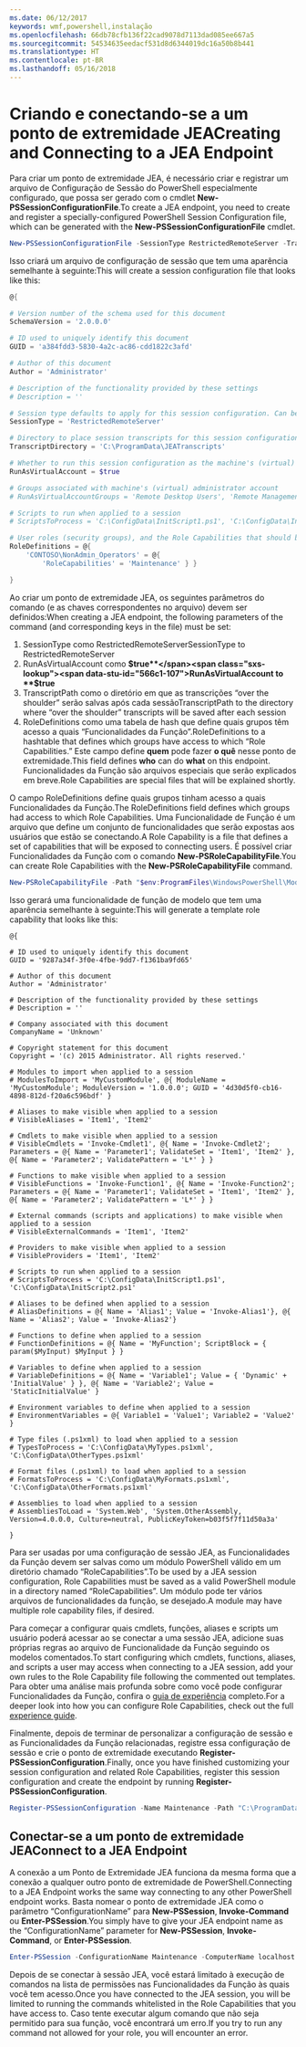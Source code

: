 ```yaml
---
ms.date: 06/12/2017
keywords: wmf,powershell,instalação
ms.openlocfilehash: 66db78cfb136f22cad9078d7113dad085ee667a5
ms.sourcegitcommit: 54534635eedacf531d8d6344019dc16a50b8b441
ms.translationtype: HT
ms.contentlocale: pt-BR
ms.lasthandoff: 05/16/2018
---
```

# <a name="creating-and-connecting-to-a-jea-endpoint"></a><span data-ttu-id="566c1-102">Criando e conectando-se a um ponto de extremidade JEA</span><span class="sxs-lookup"><span data-stu-id="566c1-102">Creating and Connecting to a JEA Endpoint</span></span>
<span data-ttu-id="566c1-103">Para criar um ponto de extremidade JEA, é necessário criar e registrar um arquivo de Configuração de Sessão do PowerShell especialmente configurado, que possa ser gerado com o cmdlet **New-PSSessionConfigurationFile**.</span><span class="sxs-lookup"><span data-stu-id="566c1-103">To create a JEA endpoint, you need to create and register a specially-configured PowerShell Session Configuration file, which can be generated with the **New-PSSessionConfigurationFile** cmdlet.</span></span>

```powershell
New-PSSessionConfigurationFile -SessionType RestrictedRemoteServer -TranscriptDirectory "C:\ProgramData\JEATranscripts" -RunAsVirtualAccount -RoleDefinitions @{ 'CONTOSO\NonAdmin_Operators' = @{ RoleCapabilities = 'Maintenance' }} -Path "$env:ProgramData\JEAConfiguration\Demo.pssc"
```

<span data-ttu-id="566c1-104">Isso criará um arquivo de configuração de sessão que tem uma aparência semelhante à seguinte:</span><span class="sxs-lookup"><span data-stu-id="566c1-104">This will create a session configuration file that looks like this:</span></span>
```powershell
@{

# Version number of the schema used for this document
SchemaVersion = '2.0.0.0'

# ID used to uniquely identify this document
GUID = 'a384fdd3-5830-4a2c-ac86-cdd1822c3afd'

# Author of this document
Author = 'Administrator'

# Description of the functionality provided by these settings
# Description = ''

# Session type defaults to apply for this session configuration. Can be 'RestrictedRemoteServer' (recommended), 'Empty', or 'Default'
SessionType = 'RestrictedRemoteServer'

# Directory to place session transcripts for this session configuration
TranscriptDirectory = 'C:\ProgramData\JEATranscripts'

# Whether to run this session configuration as the machine's (virtual) administrator account
RunAsVirtualAccount = $true

# Groups associated with machine's (virtual) administrator account
# RunAsVirtualAccountGroups = 'Remote Desktop Users', 'Remote Management Users'

# Scripts to run when applied to a session
# ScriptsToProcess = 'C:\ConfigData\InitScript1.ps1', 'C:\ConfigData\InitScript2.ps1'

# User roles (security groups), and the Role Capabilities that should be applied to them when applied to a session
RoleDefinitions = @{
    'CONTOSO\NonAdmin_Operators' = @{
        'RoleCapabilities' = 'Maintenance' } }

}
```
<span data-ttu-id="566c1-105">Ao criar um ponto de extremidade JEA, os seguintes parâmetros do comando (e as chaves correspondentes no arquivo) devem ser definidos:</span><span class="sxs-lookup"><span data-stu-id="566c1-105">When creating a JEA endpoint, the following parameters of the command (and corresponding keys in the file) must be set:</span></span>
1.  <span data-ttu-id="566c1-106">SessionType como RestrictedRemoteServer</span><span class="sxs-lookup"><span data-stu-id="566c1-106">SessionType to RestrictedRemoteServer</span></span>
2.  <span data-ttu-id="566c1-107">RunAsVirtualAccount como **$true**</span><span class="sxs-lookup"><span data-stu-id="566c1-107">RunAsVirtualAccount to **$true**</span></span>
3.  <span data-ttu-id="566c1-108">TranscriptPath como o diretório em que as transcrições “over the shoulder” serão salvas após cada sessão</span><span class="sxs-lookup"><span data-stu-id="566c1-108">TranscriptPath to the directory where “over the shoulder” transcripts will be saved after each session</span></span>
4.  <span data-ttu-id="566c1-109">RoleDefinitions como uma tabela de hash que define quais grupos têm acesso a quais “Funcionalidades da Função”.</span><span class="sxs-lookup"><span data-stu-id="566c1-109">RoleDefinitions to a hashtable that defines which groups have access to which “Role Capabilities.”</span></span>  <span data-ttu-id="566c1-110">Este campo define **quem** pode fazer **o quê** nesse ponto de extremidade.</span><span class="sxs-lookup"><span data-stu-id="566c1-110">This field defines **who** can do **what** on this endpoint.</span></span>   <span data-ttu-id="566c1-111">Funcionalidades da Função são arquivos especiais que serão explicados em breve.</span><span class="sxs-lookup"><span data-stu-id="566c1-111">Role Capabilities are special files that will be explained shortly.</span></span>


<span data-ttu-id="566c1-112">O campo RoleDefinitions define quais grupos tinham acesso a quais Funcionalidades da Função.</span><span class="sxs-lookup"><span data-stu-id="566c1-112">The RoleDefinitions field defines which groups had access to which Role Capabilities.</span></span>  <span data-ttu-id="566c1-113">Uma Funcionalidade de Função é um arquivo que define um conjunto de funcionalidades que serão expostas aos usuários que estão se conectando.</span><span class="sxs-lookup"><span data-stu-id="566c1-113">A Role Capability is a file that defines a set of capabilities that will be exposed to connecting users.</span></span>  <span data-ttu-id="566c1-114">É possível criar Funcionalidades da Função com o comando **New-PSRoleCapabilityFile**.</span><span class="sxs-lookup"><span data-stu-id="566c1-114">You can create Role Capabilities with the **New-PSRoleCapabilityFile** command.</span></span>

```powershell
New-PSRoleCapabilityFile -Path "$env:ProgramFiles\WindowsPowerShell\Modules\DemoModule\RoleCapabilities\Maintenance.psrc"
```

<span data-ttu-id="566c1-115">Isso gerará uma funcionalidade de função de modelo que tem uma aparência semelhante à seguinte:</span><span class="sxs-lookup"><span data-stu-id="566c1-115">This will generate a template role capability that looks like this:</span></span>
```
@{

# ID used to uniquely identify this document
GUID = '9287a34f-3f0e-4fbe-9dd7-f1361ba9fd65'

# Author of this document
Author = 'Administrator'

# Description of the functionality provided by these settings
# Description = ''

# Company associated with this document
CompanyName = 'Unknown'

# Copyright statement for this document
Copyright = '(c) 2015 Administrator. All rights reserved.'

# Modules to import when applied to a session
# ModulesToImport = 'MyCustomModule', @{ ModuleName = 'MyCustomModule'; ModuleVersion = '1.0.0.0'; GUID = '4d30d5f0-cb16-4898-812d-f20a6c596bdf' }

# Aliases to make visible when applied to a session
# VisibleAliases = 'Item1', 'Item2'

# Cmdlets to make visible when applied to a session
# VisibleCmdlets = 'Invoke-Cmdlet1', @{ Name = 'Invoke-Cmdlet2'; Parameters = @{ Name = 'Parameter1'; ValidateSet = 'Item1', 'Item2' }, @{ Name = 'Parameter2'; ValidatePattern = 'L*' } }

# Functions to make visible when applied to a session
# VisibleFunctions = 'Invoke-Function1', @{ Name = 'Invoke-Function2'; Parameters = @{ Name = 'Parameter1'; ValidateSet = 'Item1', 'Item2' }, @{ Name = 'Parameter2'; ValidatePattern = 'L*' } }

# External commands (scripts and applications) to make visible when applied to a session
# VisibleExternalCommands = 'Item1', 'Item2'

# Providers to make visible when applied to a session
# VisibleProviders = 'Item1', 'Item2'

# Scripts to run when applied to a session
# ScriptsToProcess = 'C:\ConfigData\InitScript1.ps1', 'C:\ConfigData\InitScript2.ps1'

# Aliases to be defined when applied to a session
# AliasDefinitions = @{ Name = 'Alias1'; Value = 'Invoke-Alias1'}, @{ Name = 'Alias2'; Value = 'Invoke-Alias2'}

# Functions to define when applied to a session
# FunctionDefinitions = @{ Name = 'MyFunction'; ScriptBlock = { param($MyInput) $MyInput } }

# Variables to define when applied to a session
# VariableDefinitions = @{ Name = 'Variable1'; Value = { 'Dynamic' + 'InitialValue' } }, @{ Name = 'Variable2'; Value = 'StaticInitialValue' }

# Environment variables to define when applied to a session
# EnvironmentVariables = @{ Variable1 = 'Value1'; Variable2 = 'Value2' }

# Type files (.ps1xml) to load when applied to a session
# TypesToProcess = 'C:\ConfigData\MyTypes.ps1xml', 'C:\ConfigData\OtherTypes.ps1xml'

# Format files (.ps1xml) to load when applied to a session
# FormatsToProcess = 'C:\ConfigData\MyFormats.ps1xml', 'C:\ConfigData\OtherFormats.ps1xml'

# Assemblies to load when applied to a session
# AssembliesToLoad = 'System.Web', 'System.OtherAssembly, Version=4.0.0.0, Culture=neutral, PublicKeyToken=b03f5f7f11d50a3a'

}

```
<span data-ttu-id="566c1-116">Para ser usadas por uma configuração de sessão JEA, as Funcionalidades da Função devem ser salvas como um módulo PowerShell válido em um diretório chamado “RoleCapabilities”.</span><span class="sxs-lookup"><span data-stu-id="566c1-116">To be used by a JEA session configuration, Role Capabilities must be saved as a valid PowerShell module in a directory named “RoleCapabilities”.</span></span> <span data-ttu-id="566c1-117">Um módulo pode ter vários arquivos de funcionalidades da função, se desejado.</span><span class="sxs-lookup"><span data-stu-id="566c1-117">A module may have multiple role capability files, if desired.</span></span>

<span data-ttu-id="566c1-118">Para começar a configurar quais cmdlets, funções, aliases e scripts um usuário poderá acessar ao se conectar a uma sessão JEA, adicione suas próprias regras ao arquivo de Funcionalidade da Função seguindo os modelos comentados.</span><span class="sxs-lookup"><span data-stu-id="566c1-118">To start configuring which cmdlets, functions, aliases, and scripts a user may access when connecting to a JEA session, add your own rules to the Role Capability file following the commented out templates.</span></span> <span data-ttu-id="566c1-119">Para obter uma análise mais profunda sobre como você pode configurar Funcionalidades da Função, confira o [guia de experiência](http://aka.ms/JEA) completo.</span><span class="sxs-lookup"><span data-stu-id="566c1-119">For a deeper look into how you can configure Role Capabilities, check out the full [experience guide](http://aka.ms/JEA).</span></span>

<span data-ttu-id="566c1-120">Finalmente, depois de terminar de personalizar a configuração de sessão e as Funcionalidades da Função relacionadas, registre essa configuração de sessão e crie o ponto de extremidade executando **Register-PSSessionConfiguration**.</span><span class="sxs-lookup"><span data-stu-id="566c1-120">Finally, once you have finished customizing your session configuration and related Role Capabilities, register this session configuration and create the endpoint by running **Register-PSSessionConfiguration**.</span></span>

```powershell
Register-PSSessionConfiguration -Name Maintenance -Path "C:\ProgramData\JEAConfiguration\Demo.pssc"
```

## <a name="connect-to-a-jea-endpoint"></a><span data-ttu-id="566c1-121">Conectar-se a um ponto de extremidade JEA</span><span class="sxs-lookup"><span data-stu-id="566c1-121">Connect to a JEA Endpoint</span></span>
<span data-ttu-id="566c1-122">A conexão a um Ponto de Extremidade JEA funciona da mesma forma que a conexão a qualquer outro ponto de extremidade de PowerShell.</span><span class="sxs-lookup"><span data-stu-id="566c1-122">Connecting to a JEA Endpoint works the same way connecting to any other PowerShell endpoint works.</span></span>  <span data-ttu-id="566c1-123">Basta nomear o ponto de extremidade JEA como o parâmetro “ConfigurationName” para **New-PSSession**, **Invoke-Command** ou **Enter-PSSession**.</span><span class="sxs-lookup"><span data-stu-id="566c1-123">You simply have to give your JEA endpoint name as the “ConfigurationName” parameter for **New-PSSession**, **Invoke-Command**, or **Enter-PSSession**.</span></span>

```powershell
Enter-PSSession -ConfigurationName Maintenance -ComputerName localhost
```
<span data-ttu-id="566c1-124">Depois de se conectar à sessão JEA, você estará limitado à execução de comandos na lista de permissões nas Funcionalidades da Função às quais você tem acesso.</span><span class="sxs-lookup"><span data-stu-id="566c1-124">Once you have connected to the JEA session, you will be limited to running the commands whitelisted in the Role Capabilities that you have access to.</span></span> <span data-ttu-id="566c1-125">Caso tente executar algum comando que não seja permitido para sua função, você encontrará um erro.</span><span class="sxs-lookup"><span data-stu-id="566c1-125">If you try to run any command not allowed for your role, you will encounter an error.</span></span>
